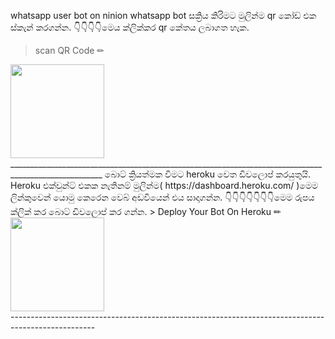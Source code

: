 whatsapp user bot on ninion
whatsapp bot සක්‍රිය කිරිමට මුලින්ම qr කෝඩ් එක ස්කැන් කරගන්න.
👇👇👇👇මෙය ක්ලික්කර qr කේතය ලබාගත හැක.
> scan  QR Code ✏
<div align="left"><a href="https://replit.com/@nipuna21/NINIONBOT-1"><img src="https://i.ibb.co/5WRBdGh/ab1985860df7.jpg" width="150" ></a></div>
_____________________________________________________________________________________________________
බොට් ක්‍රියත්මක විමට heroku වෙත ඩිවලොප් කරයුතුයි.
Heroku එක්වුන්ට් එකක නැතිනම් මුලින්ම( https://dashboard.heroku.com/ )මෙම ලින්කුවෙන් යොමු කෙරෙන වෙබ් අඩවියෙන් එය සාදාගන්න. 
👇👇👇👇👇👇👇මෙම රුපය ක්ලික් කර බොට් ඩිවලොප් කර ගන්න.
> Deploy Your Bot On Heroku ✏
<div align="left"><a href="https://dashboard.heroku.com/new?template=https%3A%2F%2Fgithub.com%2Fnipuna21%2Fnipuna2007"><img src="https://i.ibb.co/WPRfjrZ/c6eb7d6b6606.png" width="150" ></a></div>
---------------------------------------------------------------------------------------------------
